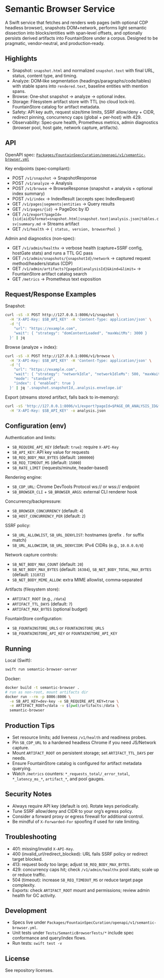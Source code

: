 # Semantic Browser Service

A Swift service that fetches and renders web pages (with optional CDP headless browser), snapshots DOM+network, performs light semantic dissection into blocks/entities with span‑level offsets, and optionally persists derived artifacts into FountainStore under a corpus. Designed to be pragmatic, vendor‑neutral, and production‑ready.

## Highlights
- Snapshot: `snapshot.html` and normalized `snapshot.text` with final URL, status, content type, and timing.
- Analyze: DOM‑like segmentation (headings/paragraphs/code/tables) with stable spans into `rendered.text`, baseline entities with mention spans.
- Browse: One‑shot snapshot → analyze → optional index.
- Storage: Filesystem artifact store with TTL (no cloud lock‑in). FountainStore catalog for artifact metadata.
- Safety: API key auth, request size/time limits, SSRF allow/deny + CIDR, redirect pinning, concurrency caps (global + per‑host) with 429.
- Observability: Spec‑pure health, Prometheus metrics, admin diagnostics (browser pool, host gate, network capture, artifacts).

## API
OpenAPI spec: [`Packages/FountainSpecCuration/openapi/v1/semantic-browser.yml`](../../../FountainSpecCuration/openapi/v1/semantic-browser.yml)

Key endpoints (spec‑compliant):
- POST `/v1/snapshot` → SnapshotResponse
- POST `/v1/analyze` → Analysis
- POST `/v1/browse` → BrowseResponse (snapshot + analysis + optional index summary)
- POST `/v1/index` → IndexResult (accepts spec IndexRequest)
- GET `/v1/pages|segments|entities` → Query results
- GET `/v1/pages/{id}` → PageDoc by ID
- GET `/v1/export?pageId={sid|aid}&format=snapshot.html|snapshot.text|analysis.json|tables.csv|summary.md` → Streams artifact
- GET `/v1/health` → `{ status, version, browserPool }`

Admin and diagnostics (non‑spec):
- GET `/v1/admin/healthx` → verbose health (capture+SSRF config, hostGate stats) and runs a TTL GC pass
- GET `/v1/admin/snapshots/{snapshotId}/network` → captured request method/headers/status (CDP)
- GET `/v1/admin/artifacts?{pageId|analysisId}&kind=&limit=` → FountainStore artifact catalog search
- GET `/metrics` → Prometheus text exposition

## Request/Response Examples
Snapshot:
```bash
curl -sS -X POST http://127.0.0.1:8006/v1/snapshot \
  -H 'X-API-Key: $SB_API_KEY' -H 'Content-Type: application/json' \
  -d '{
    "url": "https://example.com",
    "wait": { "strategy": "domContentLoaded", "maxWaitMs": 3000 }
  }' | jq
```

Browse (analyze + index):
```bash
curl -sS -X POST http://127.0.0.1:8006/v1/browse \
  -H 'X-API-Key: $SB_API_KEY' -H 'Content-Type: application/json' \
  -d '{
    "url": "https://example.com",
    "wait": { "strategy": "networkIdle", "networkIdleMs": 500, "maxWaitMs": 10000 },
    "mode": "standard",
    "index": { "enabled": true }
  }' | jq '.snapshot.snapshotId,.analysis.envelope.id'
```

Export (streams stored artifact, falls back to in‑memory):
```bash
curl -sS 'http://127.0.0.1:8006/v1/export?pageId=$PAGE_OR_ANALYSIS_ID&format=analysis.json' \
  -H 'X-API-Key: $SB_API_KEY' -o analysis.json
```

## Configuration (env)
Authentication and limits:
- `SB_REQUIRE_API_KEY` (default: `true`): require `X-API-Key`
- `SB_API_KEY`: API key value for requests
- `SB_REQ_BODY_MAX_BYTES` (default: `1000000`)
- `SB_REQ_TIMEOUT_MS` (default: `15000`)
- `SB_RATE_LIMIT` (requests/minute, header‑based)

Rendering engine:
- `SB_CDP_URL`: Chrome DevTools Protocol ws:// or wss:// endpoint
- `SB_BROWSER_CLI` + `SB_BROWSER_ARGS`: external CLI renderer hook

Concurrency/backpressure:
- `SB_BROWSER_CONCURRENCY` (default: `4`)
- `SB_HOST_CONCURRENCY_PER` (default: `2`)

SSRF policy:
- `SB_URL_ALLOWLIST`, `SB_URL_DENYLIST`: hostnames (prefix `.` for suffix match)
- `SB_URL_ALLOWCIDR`, `SB_URL_DENYCIDR`: IPv4 CIDRs (e.g., `10.0.0.0/8`)

Network capture controls:
- `SB_NET_BODY_MAX_COUNT` (default: `20`)
- `SB_NET_BODY_MAX_BYTES` (default: `16384`), `SB_NET_BODY_TOTAL_MAX_BYTES` (default: `131072`)
- `SB_NET_BODY_MIME_ALLOW`: extra MIME allowlist, comma‑separated

Artifacts (filesystem store):
- `ARTIFACT_ROOT` (e.g., `/data`)
- `ARTIFACT_TTL_DAYS` (default: `7`)
- `ARTIFACT_MAX_BYTES` (optional budget)

FountainStore configuration:
- `SB_FOUNTAINSTORE_URLS` or `FOUNTAINSTORE_URLS`
- `SB_FOUNTAINSTORE_API_KEY` or `FOUNTAINSTORE_API_KEY`

## Running
Local (Swift):
```bash
swift run semantic-browser-server
```

Docker:
```bash
docker build -t semantic-browser .
# run as non-root, mount artifacts dir
docker run --rm -p 8006:8006 \
  -e SB_API_KEY=dev-key -e SB_REQUIRE_API_KEY=true \
  -e ARTIFACT_ROOT=/data -v $(pwd)/artifacts:/data \
  semantic-browser
```

## Production Tips
- Set resource limits; add liveness `/v1/health` and readiness probes.
- Pin `SB_CDP_URL` to a hardened headless Chrome if you need JS/Network capture.
- Mount `ARTIFACT_ROOT` on persistent storage; set `ARTIFACT_TTL_DAYS` per needs.
- Ensure FountainStore catalog is configured for artifact metadata querying.
- Watch `/metrics` counters: `*_requests_total/_error_total`, `*_latency_ms_*`, `artifact_*`, and pool gauges.

## Security Notes
- Always require API key (default is on). Rotate keys periodically.
- Tune SSRF allow/deny and CIDR to your org’s egress policy.
- Consider a forward proxy or egress firewall for additional control.
- Be mindful of `X-Forwarded-For` spoofing if used for rate limiting.

## Troubleshooting
- 401: missing/invalid `X-API-Key`.
- 400 (invalid_url/redirect_blocked): URL fails SSRF policy or redirect target blocked.
- 413: request body too large; adjust `SB_REQ_BODY_MAX_BYTES`.
- 429: concurrency caps hit; check `/v1/admin/healthx` pool stats; scale up or reduce traffic.
- 504 (timeout): increase `SB_REQ_TIMEOUT_MS` or reduce target page complexity.
- Exports: check `ARTIFACT_ROOT` mount and permissions; review admin health for GC activity.

## Development
- Specs live under `Packages/FountainSpecCuration/openapi/v1/semantic-browser.yml`.
- Unit tests under `Tests/SemanticBrowserTests/*` include spec conformance and query/index flows.
- Run tests: `swift test -v`

## License
See repository licenses.

